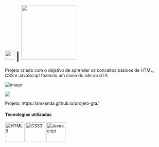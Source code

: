 # <img width="30px" alt="" title="" src="https://upload.wikimedia.org/wikipedia/commons/thumb/5/53/Rockstar_Games_Logo.svg/835px-Rockstar_Games_Logo.svg.png"> | <img width="180px" alt="" title="" src="https://gmedia.playstation.com/is/image/SIEPDC/grand-theft-auto-v-one-line-logo-01-ps4-ps5-en-04mar22?$native--t$">
<p>
  Projeto criado com o objetivo de aprender os conceitos básicos de HTML, CSS e JavaScript fazendo um clone do site do GTA.
</p>

 ![image](https://github.com/amxanda/projeto-gta/assets/91753947/c4ceefb2-9320-4d5f-ae87-5e5401d3d73b)
<p align="">
  <img loading="lazy" src="http://img.shields.io/static/v1?label=STATUS&message=Finalizado&color=GREEN&style=for-the-badge"/>
</p>
Projeto: https://amxanda.github.io/projeto-gta/

<h4 align="left">Tecnologias utilizadas</h3>
<p align="left">
  <img width="64px" alt="HTML5" title="HTML5" src="https://cdn.jsdelivr.net/gh/devicons/devicon/icons/html5/html5-plain.svg" />
  <img width="64px" alt="CSS3" title="CSS3" src="https://cdn.jsdelivr.net/gh/devicons/devicon/icons/css3/css3-original.svg" />
  <img width="64px" alt="Javascript" title="Javascript" src="https://cdn.jsdelivr.net/gh/devicons/devicon/icons/javascript/javascript-original.svg" />
</p>
